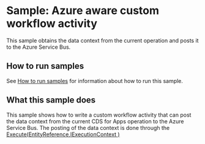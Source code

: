 # Sample: Azure aware custom workflow activity

This sample obtains the data context from the current operation and posts it to the Azure Service Bus.

## How to run samples

See [How to run samples](../../../README.md) for information about how to run this sample.

## What this sample does

This sample shows how to write a custom workflow activity that can post the data context from the current CDS for Apps operation to the Azure Service Bus. The posting of the data context is done through the [Execute(EntityReference,IExecutionContext )](https://docs.microsoft.com/en-us/dotnet/api/microsoft.xrm.sdk.iserviceendpointnotificationservice.execute?view=dynamics-general-ce-9#Microsoft_Xrm_Sdk_IServiceEndpointNotificationService_Execute_Microsoft_Xrm_Sdk_EntityReference_Microsoft_Xrm_Sdk_IExecutionContext_)
